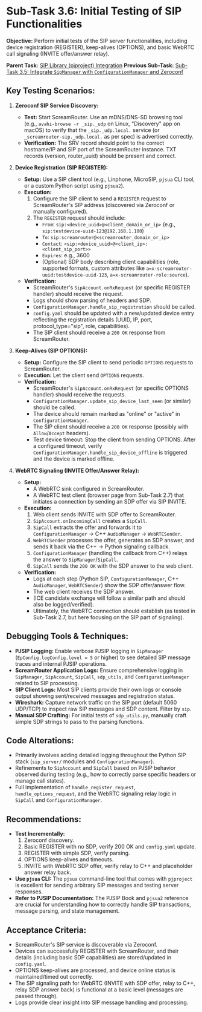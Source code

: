 # Sub-Task 3.6: Initial Testing of SIP Functionalities

**Objective:** Perform initial tests of the SIP server functionalities, including device registration (REGISTER), keep-alives (OPTIONS), and basic WebRTC call signaling (INVITE offer/answer relay).

**Parent Task:** [SIP Library (pjproject) Integration](../task_03_sip_library_integration.md)
**Previous Sub-Task:** [Sub-Task 3.5: Integrate `SipManager` with `ConfigurationManager` and Zeroconf](./subtask_3.5_integrate_sipmanager_configmanager_zeroconf.md)

## Key Testing Scenarios:

1.  **Zeroconf SIP Service Discovery:**
    *   **Test:** Start ScreamRouter. Use an mDNS/DNS-SD browsing tool (e.g., `avahi-browse -r _sip._udp` on Linux, "Discovery" app on macOS) to verify that the `_sip._udp.local.` service (or `_screamrouter-sip._udp.local.` as per spec) is advertised correctly.
    *   **Verification:** The SRV record should point to the correct hostname/IP and SIP port of the ScreamRouter instance. TXT records (version, router_uuid) should be present and correct.

2.  **Device Registration (SIP REGISTER):**
    *   **Setup:** Use a SIP client tool (e.g., Linphone, MicroSIP, `pjsua` CLI tool, or a custom Python script using `pjsua2`).
    *   **Execution:**
        1.  Configure the SIP client to send a `REGISTER` request to ScreamRouter's SIP address (discovered via Zeroconf or manually configured).
        2.  The `REGISTER` request should include:
            *   `From`: `sip:<device_uuid>@<client_domain_or_ip>` (e.g., `sip:testdevice-uuid-123@192.168.1.100`)
            *   `To`: `sip:screamrouter@<screamrouter_domain_or_ip>`
            *   `Contact`: `<sip:<device_uuid>@<client_ip>:<client_sip_port>>`
            *   `Expires`: e.g., 3600
            *   (Optional) SDP body describing client capabilities (role, supported formats, custom attributes like `a=x-screamrouter-uuid:testdevice-uuid-123`, `a=x-screamrouter-role:source`).
    *   **Verification:**
        *   ScreamRouter's `SipAccount.onRxRequest` (or specific REGISTER handler) should receive the request.
        *   Logs should show parsing of headers and SDP.
        *   `ConfigurationManager.handle_sip_registration` should be called.
        *   `config.yaml` should be updated with a new/updated device entry reflecting the registration details (UUID, IP, port, protocol_type="sip", role, capabilities).
        *   The SIP client should receive a `200 OK` response from ScreamRouter.

3.  **Keep-Alives (SIP OPTIONS):**
    *   **Setup:** Configure the SIP client to send periodic `OPTIONS` requests to ScreamRouter.
    *   **Execution:** Let the client send `OPTIONS` requests.
    *   **Verification:**
        *   ScreamRouter's `SipAccount.onRxRequest` (or specific OPTIONS handler) should receive the requests.
        *   `ConfigurationManager.update_sip_device_last_seen` (or similar) should be called.
        *   The device should remain marked as "online" or "active" in `ConfigurationManager`.
        *   The SIP client should receive a `200 OK` response (possibly with `Allow`/`Accept` headers).
        *   Test device timeout: Stop the client from sending OPTIONS. After a configured timeout, verify `ConfigurationManager.handle_sip_device_offline` is triggered and the device is marked offline.

4.  **WebRTC Signaling (INVITE Offer/Answer Relay):**
    *   **Setup:**
        *   A WebRTC sink configured in ScreamRouter.
        *   A WebRTC test client (browser page from Sub-Task 2.7) that initiates a connection by sending an SDP offer via SIP INVITE.
    *   **Execution:**
        1.  Web client sends INVITE with SDP offer to ScreamRouter.
        2.  `SipAccount.onIncomingCall` creates a `SipCall`.
        3.  `SipCall` extracts the offer and forwards it to `ConfigurationManager` -> C++ `AudioManager` -> `WebRTCSender`.
        4.  `WebRTCSender` processes the offer, generates an SDP answer, and sends it back via the C++ -> Python signaling callback.
        5.  `ConfigurationManager` (handling the callback from C++) relays the answer to `SipManager`/`SipCall`.
        6.  `SipCall` sends the `200 OK` with the SDP answer to the web client.
    *   **Verification:**
        *   Logs at each step (Python SIP, `ConfigurationManager`, C++ `AudioManager`, `WebRTCSender`) show the SDP offer/answer flow.
        *   The web client receives the SDP answer.
        *   (ICE candidate exchange will follow a similar path and should also be logged/verified).
        *   Ultimately, the WebRTC connection should establish (as tested in Sub-Task 2.7, but here focusing on the SIP part of signaling).

## Debugging Tools & Techniques:

*   **PJSIP Logging:** Enable verbose PJSIP logging in `SipManager` (`EpConfig.logConfig.level = 5` or higher) to see detailed SIP message traces and internal PJSIP operations.
*   **ScreamRouter Application Logs:** Ensure comprehensive logging in `SipManager`, `SipAccount`, `SipCall`, `sdp_utils`, and `ConfigurationManager` related to SIP processing.
*   **SIP Client Logs:** Most SIP clients provide their own logs or console output showing sent/received messages and registration status.
*   **Wireshark:** Capture network traffic on the SIP port (default 5060 UDP/TCP) to inspect raw SIP messages and SDP content. Filter by `sip`.
*   **Manual SDP Crafting:** For initial tests of `sdp_utils.py`, manually craft simple SDP strings to pass to the parsing functions.

## Code Alterations:

*   Primarily involves adding detailed logging throughout the Python SIP stack (`sip_server/` modules and `ConfigurationManager`).
*   Refinements to `SipAccount` and `SipCall` based on PJSIP behavior observed during testing (e.g., how to correctly parse specific headers or manage call states).
*   Full implementation of `handle_register_request`, `handle_options_request`, and the WebRTC signaling relay logic in `SipCall` and `ConfigurationManager`.

## Recommendations:

*   **Test Incrementally:**
    1.  Zeroconf discovery.
    2.  Basic REGISTER with no SDP, verify 200 OK and `config.yaml` update.
    3.  REGISTER with simple SDP, verify parsing.
    4.  OPTIONS keep-alives and timeouts.
    5.  INVITE with WebRTC SDP offer, verify relay to C++ and placeholder answer relay back.
*   **Use `pjsua` CLI:** The `pjsua` command-line tool that comes with `pjproject` is excellent for sending arbitrary SIP messages and testing server responses.
*   **Refer to PJSIP Documentation:** The PJSIP Book and `pjsua2` reference are crucial for understanding how to correctly handle SIP transactions, message parsing, and state management.

## Acceptance Criteria:

*   ScreamRouter's SIP service is discoverable via Zeroconf.
*   Devices can successfully REGISTER with ScreamRouter, and their details (including basic SDP capabilities) are stored/updated in `config.yaml`.
*   OPTIONS keep-alives are processed, and device online status is maintained/timed out correctly.
*   The SIP signaling path for WebRTC (INVITE with SDP offer, relay to C++, relay SDP answer back) is functional at a basic level (messages are passed through).
*   Logs provide clear insight into SIP message handling and processing.
